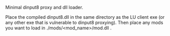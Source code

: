 Minimal dinput8 proxy and dll loader.

Place the compiled dinput8.dll in the same directory as the LU client exe (or any other exe that is vulnerable to dinput8 proxying). Then place any mods you want to load in ./mods/<mod_name>/mod.dll .
